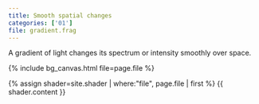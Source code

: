 ```yaml
---
title: Smooth spatial changes
categories: ['01']
file: gradient.frag
---
```

A gradient of light changes its spectrum or intensity smoothly over space. 

{% include bg_canvas.html file=page.file %}

{% assign shader=site.shader | where:"file", page.file  | first %}
{{ shader.content }}
